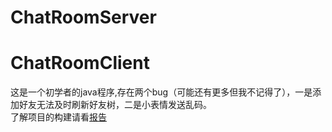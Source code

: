 # ChatRoomServer
# ChatRoomClient
这是一个初学者的java程序,存在两个bug（可能还有更多但我不记得了），一是添加好友无法及时刷新好友树，二是小表情发送乱码。    
了解项目的构建请看[报告](https://github.com/lywow/ChatRoomClient/blob/master/%E8%81%8A%E5%A4%A9%E7%B3%BB%E7%BB%9F%E8%AE%BE%E8%AE%A1%E6%8A%A5%E5%91%8A.pdf)
